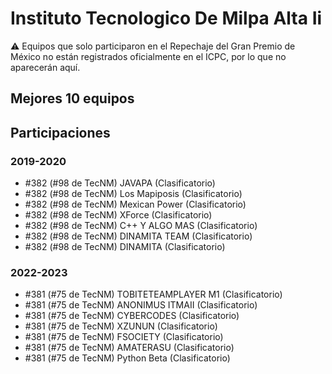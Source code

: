# Instituto Tecnologico De Milpa Alta Ii

:warning: Equipos que solo participaron en el Repechaje del Gran Premio de México no están registrados oficialmente en el ICPC, por lo que no aparecerán aquí.

## Mejores 10 equipos


## Participaciones

### 2019-2020

- #382 (#98 de TecNM) JAVAPA (Clasificatorio)
- #382 (#98 de TecNM) Los Mapiposis (Clasificatorio)
- #382 (#98 de TecNM) Mexican Power (Clasificatorio)
- #382 (#98 de TecNM) XForce (Clasificatorio)
- #382 (#98 de TecNM) C++ Y ALGO MAS (Clasificatorio)
- #382 (#98 de TecNM) DINAMITA TEAM (Clasificatorio)
- #382 (#98 de TecNM) DINAMITA (Clasificatorio)

### 2022-2023

- #381 (#75 de TecNM) TOBITETEAMPLAYER M1 (Clasificatorio)
- #381 (#75 de TecNM) ANONIMUS ITMAII (Clasificatorio)
- #381 (#75 de TecNM) CYBERCODES (Clasificatorio)
- #381 (#75 de TecNM) XZUNUN (Clasificatorio)
- #381 (#75 de TecNM) FSOCIETY (Clasificatorio)
- #381 (#75 de TecNM) AMATERASU (Clasificatorio)
- #381 (#75 de TecNM) Python Beta (Clasificatorio)



